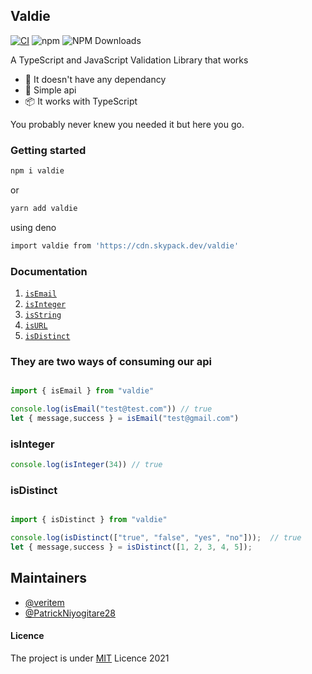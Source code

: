## Valdie
[![CI](https://github.com/Rwanda-Coding-Academy/Valdie/actions/workflows/ci.yml/badge.svg)](https://github.com/Rwanda-Coding-Academy/Valdie/actions/workflows/ci.yml)
![npm](https://img.shields.io/npm/v/valdie.svg?style=flat-square)
![NPM Downloads](https://img.shields.io/npm/dw/valdie?style=flat-square)


A TypeScript and JavaScript Validation Library that  works

 - 🎉 It doesn't have any dependancy  
 - 💪 Simple api 
 - 📦 It works with TypeScript


You probably never knew you needed it but here you go.


### Getting started

```bash
npm i valdie
```
or 

```bash
yarn add valdie
```

using deno

```bash
import valdie from 'https://cdn.skypack.dev/valdie'
```


### Documentation

1. <a href="#isemail">`isEmail`</a>
2. <a href="#isInteger">`isInteger`</a>
3. <a href="#isString">`isString`</a>
4. <a href="#isURL">`isURL`</a>
5. <a href="#isDistinct">`isDistinct`</a>


### They are two ways of consuming our api

```javascript

import { isEmail } from "valdie"

console.log(isEmail("test@test.com")) // true
let { message,success } = isEmail("test@gmail.com")
```

### isInteger

```javascript
console.log(isInteger(34)) // true
```

### isDistinct

```js

import { isDistinct } from "valdie"

console.log(isDistinct(["true", "false", "yes", "no"]));  // true
let { message,success } = isDistinct([1, 2, 3, 4, 5]);

```


## Maintainers

- [@veritem](https://github.com/veritem)
- [@PatrickNiyogitare28](https://github.com/PatrickNiyogitare28)

#### Licence

The project is under [MIT](https://github.com/Rwanda-Coding-Academy/Valdie/blob/main/LICENSE) Licence 2021
